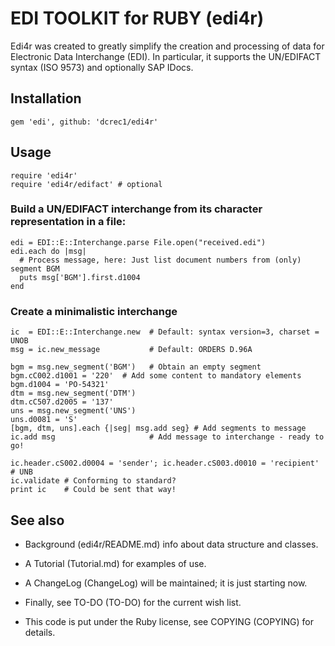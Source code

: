# EDI TOOLKIT for RUBY (edi4r)

Edi4r was created to greatly simplify the creation and processing of data for
Electronic Data Interchange (EDI). In particular, it supports the UN/EDIFACT
syntax (ISO 9573) and optionally SAP IDocs.

## Installation

    gem 'edi', github: 'dcrec1/edi4r'

## Usage

    require 'edi4r'
    require 'edi4r/edifact' # optional

### Build a UN/EDIFACT interchange from its character representation in a file:

    edi = EDI::E::Interchange.parse File.open("received.edi")
    edi.each do |msg|
      # Process message, here: Just list document numbers from (only) segment BGM
      puts msg['BGM'].first.d1004
    end

### Create a minimalistic interchange

    ic  = EDI::E::Interchange.new  # Default: syntax version=3, charset = UNOB
    msg = ic.new_message           # Default: ORDERS D.96A

    bgm = msg.new_segment('BGM')   # Obtain an empty segment
    bgm.cC002.d1001 = '220'	 # Add some content to mandatory elements
    bgm.d1004 = 'PO-54321'
    dtm = msg.new_segment('DTM')
    dtm.cC507.d2005 = '137'
    uns = msg.new_segment('UNS')
    uns.d0081 = 'S'
    [bgm, dtm, uns].each {|seg| msg.add seg} # Add segments to message
    ic.add msg                     # Add message to interchange - ready to go!

    ic.header.cS002.d0004 = 'sender'; ic.header.cS003.d0010 = 'recipient' # UNB
    ic.validate # Conforming to standard?
    print ic    # Could be sent that way!

## See also

- Background (edi4r/README.md) info about data structure and classes.

- A Tutorial (Tutorial.md) for examples of use.

- A ChangeLog (ChangeLog) will be maintained; it is just starting now.

- Finally, see TO-DO (TO-DO) for the current wish list.

- This code is put under the Ruby license, see COPYING (COPYING) for details.
